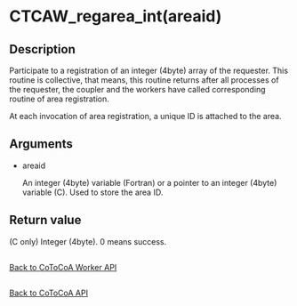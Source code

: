 CTCAW_regarea_int(areaid)
=====

Description
-----

Participate to a registration of an integer (4byte) array of the requester.
This routine is collective, that means,
this routine returns after all processes of the requester, the coupler
and the workers have called corresponding routine of area registration.

At each invocation of area registration, a unique ID is attached to the area.

Arguments
-----

- areaid

  An integer (4byte) variable (Fortran) or a pointer to an integer (4byte) variable (C).
  Used to store the area ID.

Return value
-----

(C only) Integer (4byte). 0 means success.

##

[Back to CoToCoA Worker API](../API-worker.md "Back to CoToCoA Worker API")

##

[Back to CoToCoA API](../API.md "Back to CoToCoA API")
